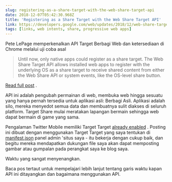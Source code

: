 ```yaml
---
slug: registering-as-a-share-target-with-the-web-share-target-api
date: 2018-12-07T05:42:30.968Z
title: 'Registering as a Share Target with the Web Share Target API'
link: https://developers.google.com/web/updates/2018/12/web-share-target?utm_source=feed&utm_medium=feed&utm_campaign=updates_feed
tags: [links, web intents, share, progressive web apps]
---
```

Pete LePage memperkenalkan API Target Berbagi Web dan ketersediaan di Chrome melalui uji coba asal

> Until now, only native apps could register as a share target. The Web Share Target API allows installed web apps to register with the underlying OS as a share target to receive shared content from either the Web Share API or system events, like the OS-level share button.

[Read full post](https://developers.google.com/web/updates/2018/12/web-share-target?utm_source=feed&utm_medium=feed&utm_campaign=updates_feed) .

API ini adalah pengubah permainan di web, membuka web hingga sesuatu yang hanya pernah tersedia untuk aplikasi asli: Berbagi Asli. Aplikasi adalah silo, mereka menyedot semua data dan membuatnya sulit diakses di seluruh platform. Target Share mulai meratakan lapangan bermain sehingga web dapat bermain di game yang sama.

Pengalaman Twitter Mobile memiliki Target Target [already enabled](https://mobile.twitter.com/manifest.json) . Posting ini dibuat dengan menggunakan Target Target yang saya tentukan di [manifest.json](https://paul.kinlan.me/share/share-manifest.json) panel admin &#39;situs saya - itu bekerja dengan cukup baik, dan begitu mereka mendapatkan dukungan file saya akan dapat memposting gambar atau gumpalan pada perangkat saya ke blog saya.

Waktu yang sangat menyenangkan.

Baca pos tertaut untuk mempelajari lebih lanjut tentang garis waktu kapan API ini ditayangkan dan bagaimana menggunakan API.
